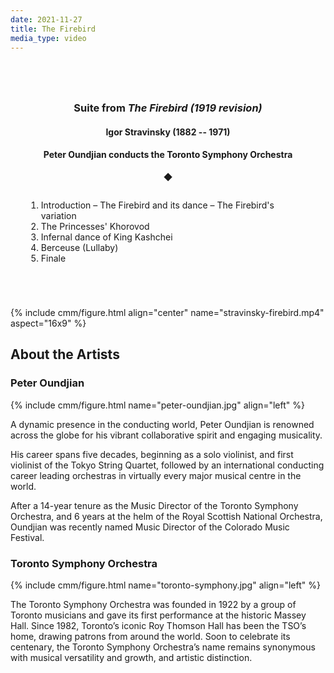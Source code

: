 ```yaml
---
date: 2021-11-27
title: The Firebird
media_type: video
---
```


<br/>

<div class="shaded-box" markdown="1" style="text-align: center; padding:25px;">

### Suite from *The Firebird (1919 revision)*
#### Igor Stravinsky (1882 -- 1971)
#### Peter Oundjian conducts the Toronto Symphony Orchestra

◆

<ol style="display:inline-block; text-align:left;" >
<li>Introduction – The Firebird and its dance – The Firebird's variation</li>
<li>The Princesses' Khorovod</li>
<li>Infernal dance of King Kashchei</li>
<li>Berceuse (Lullaby)</li>
<li>Finale</li>
</ol>

</div>

<br/>

{% include cmm/figure.html align="center" name="stravinsky-firebird.mp4" aspect="16x9" %}

## About the Artists

### Peter Oundjian

{% include cmm/figure.html name="peter-oundjian.jpg" align="left" %}

A dynamic presence in the conducting world, Peter Oundjian is renowned across the globe for his
vibrant collaborative spirit and engaging musicality.

His career spans five decades, beginning as a solo violinist, and first violinist of the Tokyo
String Quartet, followed by an international conducting career leading orchestras in virtually
every major musical centre in the world.

After a 14-year tenure as the Music Director of the Toronto Symphony Orchestra, and 6 years at
the helm of the Royal Scottish National Orchestra, Oundjian was recently named Music Director of
the Colorado Music Festival.



### Toronto Symphony Orchestra

{% include cmm/figure.html name="toronto-symphony.jpg" align="left" %}

The Toronto Symphony Orchestra was founded in 1922 by a group of Toronto musicians and gave its
first performance at the historic Massey Hall. Since 1982, Toronto’s iconic Roy Thomson Hall has
been the TSO’s home, drawing patrons from around the world. Soon to celebrate its centenary, the
Toronto Symphony Orchestra’s name remains synonymous with musical versatility and growth, and
artistic distinction.
